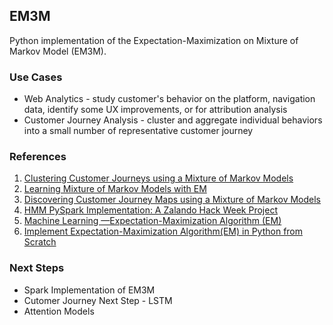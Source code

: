 ## EM3M
Python implementation of the Expectation-Maximization on Mixture of Markov Model (EM3M). 

### Use Cases
- Web Analytics - study customer's behavior on the platform, navigation data, identify some UX improvements, or for attribution analysis
- Customer Journey Analysis - cluster and aggregate individual behaviors into a small number of representative customer journey

### References 
1. [Clustering Customer Journeys using a Mixture of Markov Models](https://medium.com/engineered-publicis-sapient/clustering-customer-journeys-using-a-mixture-of-markov-models-87987c25b992)
2. [Learning Mixture of Markov Models with EM](https://bariskurt.com/learning-markov-mixtures-with-em-derivationmatlab-code/)
3. [Discovering Customer Journey Maps using a Mixture of Markov Models](https://www.researchgate.net/publication/321332396_Discovering_Customer_Journey_Maps_using_a_Mixture_of_Markov_Models)
4. [HMM PySpark Implementation: A Zalando Hack Week Project](https://engineering.zalando.com/posts/2017/03/hmm-pyspark-implementation-a-zalando-hack-week-project.html)
5. [Machine Learning —Expectation-Maximization Algorithm (EM)](https://jonathan-hui.medium.com/machine-learning-expectation-maximization-algorithm-em-2e954cb76959)
6. [Implement Expectation-Maximization Algorithm(EM) in Python from Scratch](https://towardsdatascience.com/implement-expectation-maximization-em-algorithm-in-python-from-scratch-f1278d1b9137)

### Next Steps
- Spark Implementation of EM3M
- Cutomer Journey Next Step - LSTM
- Attention Models
